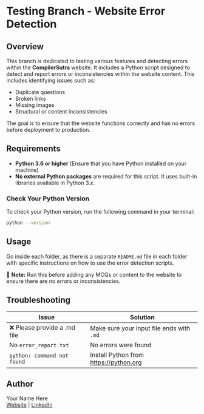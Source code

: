 
# Testing Branch - Website Error Detection

## Overview

This branch is dedicated to testing various features and detecting errors within the **CompilerSutra** website. It includes a Python script designed to detect and report errors or inconsistencies within the website content. This includes identifying issues such as:

- Duplicate questions
- Broken links
- Missing images
- Structural or content inconsistencies

The goal is to ensure that the website functions correctly and has no errors before deployment to production.

## Requirements

- **Python 3.6 or higher** (Ensure that you have Python installed on your machine)
- **No external Python packages** are required for this script. It uses built-in libraries available in Python 3.x.

### Check Your Python Version

To check your Python version, run the following command in your terminal:

```bash
python --version
```

## Usage

Go inside each folder, as there is a separate `README.md` file in each folder with specific instructions on how to use the error detection scripts.

📓 **Note:** Run this before adding any MCQs or content to the website to ensure there are no errors or inconsistencies.

## Troubleshooting

| Issue                             | Solution                                      |
|------------------------------------|-----------------------------------------------|
| ❌ Please provide a .md file       | Make sure your input file ends with `.md`     |
| No `error_report.txt`             | No errors were found                          |
| `python: command not found`        | Install Python from https://python.org        |

## Author

Your Name Here  
[Website](https://compilersutra.com) | [LinkedIn](https://www.linkedin.com/in/abhinavcompilerllvm/)
